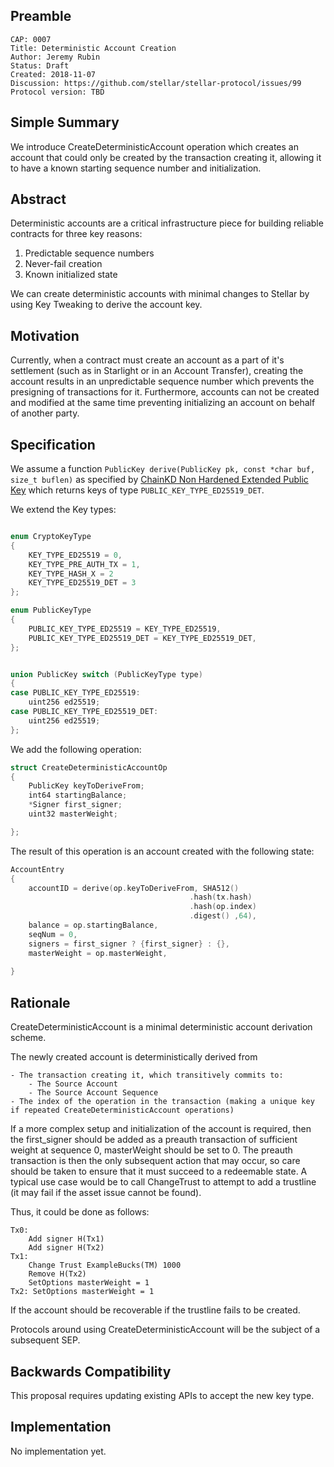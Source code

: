 ## Preamble

```
CAP: 0007
Title: Deterministic Account Creation
Author: Jeremy Rubin
Status: Draft
Created: 2018-11-07
Discussion: https://github.com/stellar/stellar-protocol/issues/99
Protocol version: TBD
```

## Simple Summary
We introduce CreateDeterministicAccount operation which creates an account that
could only be created by the transaction creating it, allowing it to have a
known starting sequence number and initialization.

## Abstract


Deterministic accounts are a critical infrastructure piece for building reliable contracts for three key reasons:

1) Predictable sequence numbers
2) Never-fail creation
3) Known initialized state

We can create deterministic accounts with minimal changes to Stellar by using Key Tweaking to derive the account key.


## Motivation

Currently, when a contract must create an account as a part of it's settlement (such as in Starlight or in an Account Transfer),
creating the account results in an unpredictable sequence number which prevents the presigning of transactions for it. Furthermore,
accounts can not be created and modified at the same time preventing initializing an account on behalf of another party.


## Specification

We assume a function `PublicKey derive(PublicKey pk, const *char buf, size_t
buflen)` as specified by [ChainKD Non Hardened Extended Public
Key](https://chain.com/docs/1.2/protocol/specifications/chainkd#derive-non-hardened-extended-public-key) which returns
keys of type `PUBLIC_KEY_TYPE_ED25519_DET`.

We extend the Key types:

```c++

enum CryptoKeyType
{
    KEY_TYPE_ED25519 = 0,
    KEY_TYPE_PRE_AUTH_TX = 1,
    KEY_TYPE_HASH_X = 2
    KEY_TYPE_ED25519_DET = 3
};

enum PublicKeyType
{
    PUBLIC_KEY_TYPE_ED25519 = KEY_TYPE_ED25519,
    PUBLIC_KEY_TYPE_ED25519_DET = KEY_TYPE_ED25519_DET,
};


union PublicKey switch (PublicKeyType type)
{
case PUBLIC_KEY_TYPE_ED25519:
    uint256 ed25519;
case PUBLIC_KEY_TYPE_ED25519_DET:
	uint256 ed25519;
};


```



We add the following operation:
```c++
struct CreateDeterministicAccountOp
{
    PublicKey keyToDeriveFrom;
    int64 startingBalance;
    *Signer first_signer;
	uint32 masterWeight;

};
```

The result of this operation is an account created with the following state:
```c++
AccountEntry
{
    accountID = derive(op.keyToDeriveFrom, SHA512()
										.hash(tx.hash)
										.hash(op.index)
										.digest() ,64),
    balance = op.startingBalance,
    seqNum = 0,
    signers = first_signer ? {first_signer} : {},
	masterWeight = op.masterWeight,
	
}
```




## Rationale

CreateDeterministicAccount is a minimal deterministic account derivation scheme.

The newly created account is deterministically derived from

	- The transaction creating it, which transitively commits to:
		- The Source Account
		- The Source Account Sequence
	- The index of the operation in the transaction (making a unique key if repeated CreateDeterministicAccount operations)


If a more complex setup and initialization of the account is required, then the
first\_signer should be added as a preauth transaction of sufficient weight at
sequence 0, masterWeight should be set to 0. The preauth transaction is then
the only subsequent action that may occur, so care should be taken to ensure
that it must succeed to a redeemable state. A typical use case would be to call
ChangeTrust to attempt to add a trustline (it may fail if the asset issue cannot be found).

Thus, it could be done as follows:

```
Tx0:
	Add signer H(Tx1)
	Add signer H(Tx2)
Tx1:
	Change Trust ExampleBucks(TM) 1000
	Remove H(Tx2)
	SetOptions masterWeight = 1
Tx2: SetOptions masterWeight = 1
```

If the account should be recoverable if the trustline fails to be created.

Protocols around using CreateDeterministicAccount will be the subject of a
subsequent SEP.


## Backwards Compatibility
This proposal requires updating existing APIs to accept the new key type.


## Implementation
No implementation yet.
